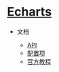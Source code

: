 # [Echarts](https://echarts.apache.org/zh/index.html)

- 文档

    - [API](https://echarts.apache.org/zh/api.html#echarts)
    - [配置项](https://echarts.apache.org/zh/option.html#title)
    - [官方教程](https://echarts.apache.org/zh/tutorial.html#)
